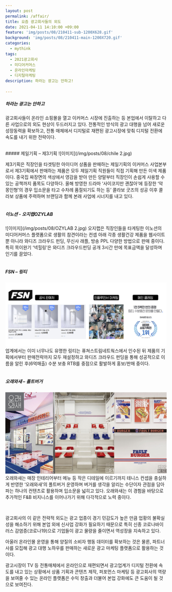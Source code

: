 ```yaml
---
layout: post
permalink: /affair/
title: 요즘 광고회사들의 외도
date: 2021-04-11 14:10:00 +09:00
feature: 'img/posts/08/210411-sub-1200X628.gif'
background: 'img/posts/08/210411-main-1200X720.gif'
categories:
  - mythink
tags:
  - 2021광고회사
  - 미디어커머스
  - 온라인마케팅
  - 디지털마케팅
description: 하라는 광고는 안하고!

---
```

##### 하라는 광고는 안하고

광고회사들이 온라인 쇼핑몰을 열고 이커머스 시장에 진출하는 등 본업에서 이탈하고 다른 사업으로의 외도 현상이 두드러지고 있다. 전통적인 방식의 광고 대행을 넘어 새로운 성장동력을 확보하고, 전통 매체에서 디지털로 재편된 광고시장에 맞춰 디지털 전환에 속도를 내기 위한 전략이다.

<br>
##### 제일기획 – 제3기획
![이미지](/img/posts/08/chile 2.jpg)

제3기획은 직장인을 타겟팅한 아이디어 상품을 판매하는 제일기획의 이커머스 사업본부로서 제3기획에서 판매하는 제품은 모두 제일기획 직원들이 직접 기획해 만든 이색 제품이다. 중국집 짜장면의 색상에서 영감을 받아 만든 양말부터 직장인이 손쉽게 사용할 수 있는 공책까지 품목도 다양하다. 올해 방영한 드라마 ‘사이코지만 괜찮아’에 등장한 ‘악몽인형’의 경우 입소문을 타고 수차례 품절되기도 하는 등’ 콜라보 굿즈의 성공 이후 콜라보 상품에 주력하며 브랜딩과 함께 본래 사업에 시너지를 내고 있다.
<br><br>
##### 이노션 - 오지랩OZYLAB
![이미지](/img/posts/08/OZYLAB 2.jpg)
오지랩은 직장인들을 타게팅한 이노션의 미디어커머스 플랫폼으로 생활의 참견이라는 컨셉 아래 각종 생활건강 제품을 웹사이트 뿐 아니라 와디즈 크라우드 펀딩, 무신사 래플, 방송 PPL 다양한 방법으로 판매 중이다. 특히 목이완기 ‘넥힐링’은 와디즈 크라우드펀딩 공개 3시간 만에 목표금액을 달성하며 인기를 끌었다.
<br><br>

##### FSN – 링티
![이미지](/img/posts/08/FSN.jpg)
업계에서는 이미 너무나도 유명한 링티는 퓨쳐스트림네트웍스에서 인수된 뒤 제품의 기획에서부터 판매전략까지 모두 재설정하고 와디즈 크라우드 펀딩을 통해 성공적으로 이름을 알린 후(6억매출) 수분 보충 RTB를 중점으로 활발하게 홍보/판매 중이다.
<br><br>
##### 오래와새 – 폴트버거
![이미지](/img/posts/08/fault.jpg)
오래와새는 매장 인테리어부터 메뉴 등 작은 디테일에 이르기까지 테니스 컨셉을 충실하게 반영한 ‘오래와새’의 폴트버거 운영하며 버거를 생각을 알리는 수단이자 관점을 담아 파는 하나의 컨텐츠로 활용하며 입소문을 넓히고 있다. 오래와새는  이 경험을 바탕으로 추가적인 F&B 비지니스를 이어나가기 위해 다각적으로 노력 중이다.

<br>

광고회사의 이 같은 전략적 외도는 광고 업종이 경기 민감도가 높은 만큼 업황의 불확실성을 해소하기 위해 본업 외에 신사업 강화가 필요하기 때문으로 특히 신종 코로나바이러스 감염증(코로나19)으로 기업들이 광고 물량을 줄이면서 역성장을 지속하고 있다.

아울러 온라인몰 운영을 통해 양질의 소비자 행동 데이터를 확보하는 것은 물론, 파트너사를 모집해 광고 대행 노하우를 판매하는 새로운 광고 마케팅 플랫폼으로 활용하는 것이다.

광고시장이 TV 등 전통매체에서 온라인으로 재편되면서 광고업계가 디지털 전환에 속도를 내고 있는 상황에서 상품 기획과 콘텐츠 제작, 퍼포먼스 마케팅 등 광고회사의 역량을 보여줄 수 있는 온라인 플랫폼은 수익 창출과 더불어 본업 강화에도 큰 도움이 될 것으로 보여진다.
